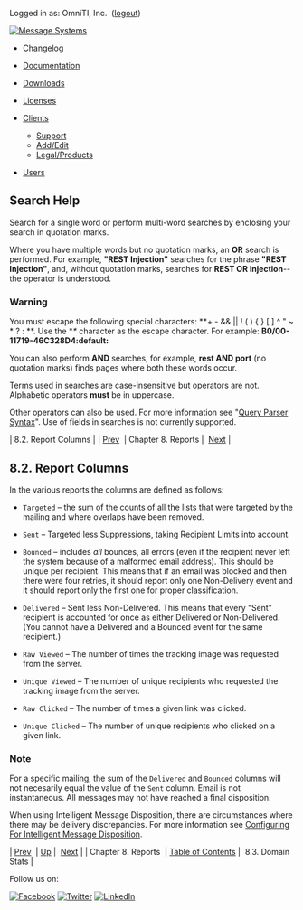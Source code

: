 Logged in as: OmniTI, Inc.  ([logout](https://support.messagesystems.com/logout.php))

[![Message Systems](https://support.messagesystems.com/images/ms-white205.png)](https://support.messagesystems.com/start.php) 

*   [Changelog](https://support.messagesystems.com/start.php?show=changelog)
*   [Documentation](https://support.messagesystems.com/docs/)
*   [Downloads](https://support.messagesystems.com/start.php)

*   [Licenses](https://support.messagesystems.com/license_summary.php)
*   <a href="">Clients</a>
    *   [Support](https://support.messagesystems.com/cs.php)
    *   [Add/Edit](https://support.messagesystems.com/edit_client.php)
    *   [Legal/Products](https://support.messagesystems.com/edit_products.php)
*   [Users](https://support.messagesystems.com/edit_customer.php)

## Search Help

Search for a single word or perform multi-word searches by enclosing your search in quotation marks.

Where you have multiple words but no quotation marks, an **OR** search is performed. For example, **"REST Injection"** searches for the phrase **"REST Injection"**, and, without quotation marks, searches for **REST OR Injection**--the operator is understood.

### Warning

You must escape the following special characters: **+ - && || ! ( ) { } [ ] ^ " ~ * ? : \**. Use the **\** character as the escape character. For example: **B0/00-11719-46C328D4\:default\:**

You can also perform **AND** searches, for example, **rest AND port** (no quotation marks) finds pages where both these words occur.

Terms used in searches are case-insensitive but operators are not. Alphabetic operators **must** be in uppercase.

Other operators can also be used. For more information see "[Query Parser Syntax](https://lucene.apache.org/core/old_versioned_docs/versions/3_0_0/queryparsersyntax.html)". Use of fields in searches is not currently supported.

| 8.2. Report Columns |
| [Prev](mc3-reports.php)  | Chapter 8. Reports |  [Next](mc3-reports-domain-stats.php) |

## 8.2. Report Columns

In the various reports the columns are defined as follows:

*   `Targeted` – the sum of the counts of all the lists that were targeted by the mailing and where overlaps have been removed.

*   `Sent` – Targeted less Suppressions, taking Recipient Limits into account.

*   `Bounced` – includes *all* bounces, all errors (even if the recipient never left the system because of a malformed email address). This should be unique per recipient. This means that if an email was blocked and then there were four retries, it should report only one Non-Delivery event and it should report only the first one for proper classification.

*   `Delivered` – Sent less Non-Delivered. This means that every “Sent” recipient is accounted for once as either Delivered or Non-Delivered. (You cannot have a Delivered and a Bounced event for the same recipient.)

*   `Raw Viewed` – The number of times the tracking image was requested from the server.

*   `Unique Viewed` – The number of unique recipients who requested the tracking image from the server.

*   `Raw Clicked` – The number of times a given link was clicked.

*   `Unique Clicked` – The number of unique recipients who clicked on a given link.

### Note

For a specific mailing, the sum of the `Delivered` and `Bounced` columns will not necesarily equal the value of the `Sent` column. Email is not instantaneous. All messages may not have reached a final disposition.

When using Intelligent Message Disposition, there are circumstances where there may be delivery discrepancies. For more information see [Configuring For Intelligent Message Disposition](https://support.messagesystems.com/docs/web-mc/mc-post-installation.imd.php).

| [Prev](mc3-reports.php)  | [Up](mc3-reports.php) |  [Next](mc3-reports-domain-stats.php) |
| Chapter 8. Reports  | [Table of Contents](index.php) |  8.3. Domain Stats |

Follow us on:

[![Facebook](https://support.messagesystems.com/images/icon-facebook.png)](http://www.facebook.com/messagesystems) [![Twitter](https://support.messagesystems.com/images/icon-twitter.png)](http://twitter.com/#!/MessageSystems) [![LinkedIn](https://support.messagesystems.com/images/icon-linkedin.png)](http://www.linkedin.com/company/message-systems)